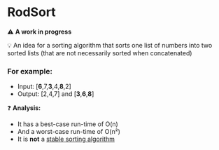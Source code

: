 # RodSort
:warning: **A work in progress**

💡 An idea for a sorting algorithm that sorts one list of numbers into two sorted lists (that are not necessarily sorted when concatenated)
### For example: 
- Input: [**6**,7,**3**,4,**8**,2]
- Output: [2,4,7] and [**3**,**6**,**8**]

❓ **Analysis:**
- It has a best-case run-time of O(n)
- And a worst-case run-time of O(n²)
- It is **not** a [stable sorting algorithm](https://www.geeksforgeeks.org/stability-in-sorting-algorithms/) 
